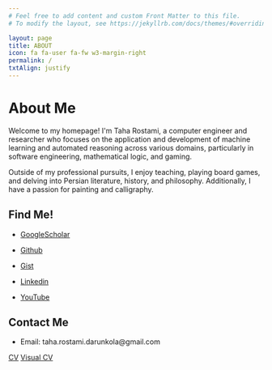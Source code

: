 ```yaml
---
# Feel free to add content and custom Front Matter to this file.
# To modify the layout, see https://jekyllrb.com/docs/themes/#overriding-theme-defaults

layout: page
title: ABOUT
icon: fa fa-user fa-fw w3-margin-right
permalink: /
txtAlign: justify
---
```


# About Me

Welcome to my homepage! I'm Taha Rostami, a computer engineer and researcher who focuses on the application and development of machine learning and automated reasoning across various domains, particularly in software engineering, mathematical logic, and gaming.

Outside of my professional pursuits, I enjoy teaching, playing board games, and delving into Persian literature, history, and philosophy. Additionally, I have a passion for painting and calligraphy.

<div class="w3-row">
  <div class="w3-col l6 m6 s12 w3">
    <h2 id="Find Me!">Find Me!</h2>
    <ul>
      <li><p><a href="https://scholar.google.com/citations?user=Uy6gXbIAAAAJ&hl=en&oi=ao">GoogleScholar</a></p></li>
      <li><p><a href="https://github.com/TahaRostami">Github</a></p></li>
      <li><p><a href="https://gist.github.com/TahaRostami">Gist</a></p></li>
      <li><p><a href="https://www.linkedin.com/in/taha-rostami-3079881a9/">Linkedin</a></p></li>
      <li><p><a href="https://www.youtube.com/channel/UCGwibcvlE-9tpzvIZMdfiZg">YouTube</a></p></li>
    </ul>
  </div>
  <div class="w3-col l6 m6 s12 w3">
    <h2 id="Contact Me">Contact Me</h2>
      <ul>
        <li><p>Email: taha.rostami.darunkola@gmail.com</p></li>
      </ul>
  </div>
</div>

<a href="https://github.com/TahaRostami/TahaRostami.github.io/raw/main/files/CV.pdf" class="w3-button w3-white w3-border w3-border-indigo w3-round-large w3-text-blue">CV</a>
<a href="https://raw.githubusercontent.com/TahaRostami/TahaRostami.github.io/main/files/VizCV.pdf" class="w3-button w3-white w3-border w3-border-indigo w3-round-large w3-text-blue">Visual CV</a>






